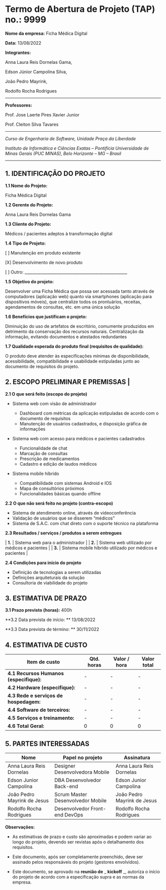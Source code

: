 # Termo de Abertura de Projeto (TAP) no.: 9999

**Nome da empresa:** Ficha Médica Digital

**Data:** 13/08/2022

**Integrantes:**

Anna Laura Reis Dornelas Gama, 

Edson Júnior Campolina Silva, 

João Pedro Mayrink, 

Rodolfo Rocha Rodrigues

---

**Professores:**

Prof. Jose Laerte Pires Xavier Junior

Prof. Cleiton Silva Tavares

---

_Curso de Engenharia de Software, Unidade Praça da Liberdade_

_Instituto de Informática e Ciências Exatas – Pontifícia Universidade de Minas Gerais (PUC MINAS), Belo Horizonte – MG – Brasil_

---

## 1. IDENTIFICAÇÃO DO PROJETO

**1.1 Nome do Projeto:**
  
  Ficha Médica Digital

**1.2 Gerente do Projeto:**

  Anna Laura Reis Dornelas Gama

**1.3 Cliente do Projeto:**

  Médicos / pacientes adeptos à transformação digital
  
**1.4 Tipo de Projeto:**

[ ] Manutenção em produto existente

[X] Desenvolvimento de novo produto

[ ] Outro: \_\_\_\_\_\_\_\_\_\_\_\_\_\_\_\_\_\_\_\_\_\_\_\_\_\_\_\_\_\_\_\_\_\_\_\_\_\_\_\_\_\_\_\_\_\_\_\_\_\_\_\_

**1.5 Objetivo do projeto:**

  Desenvolver uma Ficha Médica que possa ser acessada tanto através de computadores (aplicação web) quanto via smartphones (aplicação para dispositivos móveis), que centralize todos os prontuários, receitas, agendamentos de consultas, etc. em uma única solução
  
**1.6 Benefícios que justificam o projeto:**

  Diminuição do uso de artefatos de escritório, comumente produzidos em detrimento da conservação dos recursos naturais.
Centralização da informação, evitando documentos e atestados redundantes

**1.7 Qualidade esperada do produto final (requisitos de qualidade):**

  O produto deve atender às especificações mínimas de disponibilidade, acessibilidade, compatibilidade e usabilidade estipuladas junto ao documento de requisitos do projeto.

## **2. ESCOPO PRELIMINAR E PREMISSAS** |

**2.1 O que será feito (escopo do projeto)**

* Sistema web com visão de administrador
  * Dashboard com métricas da aplicação estipuladas de acordo com o documento de requisitos
  * Manutenção de usuários cadastrados, e disposição gráfica de informações

* Sistema web com acesso para médicos e pacientes cadastrados
  * Funcionalidade de chat
  * Marcação de consultas
  * Prescrição de medicamentos
  * Cadastro e edição de laudos médicos

* Sistema mobile híbrido
  * Compatibilidade com sistemas Android e IOS
  * Mapa de consultórios próximos		
  * Funcionalidades básicas quando offline


**2.2 O que não será feito no projeto (contra-escopo)**

* Sistema de atendimento online, através de videoconferência
* Validação de usuários que se disserem “médicos”
* Sistema de S.A.C. com chat direto com o suporte técnico na plataforma


**2.3 Resultados / serviços / produtos a serem entregues**

| **1.** | Sistema web para o administrador  |
| **2.** | Sistema web utilizado por médicos e pacientes |
| **3.** | Sistema mobile híbrido utilizado por médicos e pacientes |

**2.4 Condições para início do projeto**

* Definição de tecnologias a serem utilizadas
* Definições arquiteturais da solução
* Consultoria de viabilidade do projeto


## 3. ESTIMATIVA DE PRAZO


**3.1 Prazo previsto (horas):** 400h

**3.2 Data prevista de início:  ** 13/08/2022

**3.3 Data prevista de término: ** 30/11/2022

## 4. ESTIMATIVA DE CUSTO

| Item de custo | Qtd. horas | Valor / hora  | Valor total |
| --- | --- | --- | --- |
| **4.1 Recursos Humanos** **(especifique):** | - | - | - |
| **4.2 Hardware (especifique):** | - | - | - |
| **4.3 Rede e serviços de hospedagem:** | - | - | - |
| **4.4 Software de terceiros:** | - | - | - |
| **4.5 Serviços e treinamento:** | - | - | - |
| **4.6 Total Geral:** | 0 | 0 | 0 |

## 5. PARTES INTERESSADAS

| Nome | Papel no projeto | Assinatura |
| --- | --- | --- |
|  Anna Laura Reis Dornelas  |  Designer Desenvolvedora Mobile  |  Anna Laura Reis Dornelas  |
|  Edson Junior Campolina  |  DBA Desenvolvedor Back-end  | Edson Junior Campolina  |
|  João Pedro Mayrink de Jesus  |  Scrum Master Desenvolvedor Mobile  |  João Pedro Mayrink de Jesus  |
|  Rodolfo Rocha Rodrigues  |  Desenvolvedor Front-end DevOps  |  Rodolfo Rocha Rodrigues  |

**Observações:**

- As estimativas de prazo e custo são aproximadas e podem variar ao longo do projeto, devendo ser revistas após o detalhamento dos requisitos.

- Este documento, após ser completamente preenchido, deve ser assinado pelos responsáveis do projeto (gestores envolvidos).

- Este documento, se aprovado na **reunião de** _ **kickoff** _, autoriza o início do projeto de acordo com a especificação supra e as normas da empresa.

